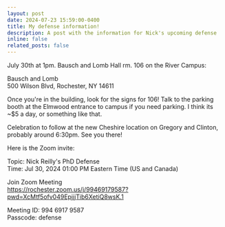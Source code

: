 ```yaml
---
layout: post
date: 2024-07-23 15:59:00-0400
title: My defense information!
description: A post with the information for Nick's upcoming defense
inline: false
related_posts: false
---
```


July 30th at 1pm.  Bausch and Lomb Hall rm. 106 on the River Campus: <br/>

Bausch and Lomb <br/>
500 Wilson Blvd, Rochester, NY 14611 <br/>

Once you're in the building, look for the signs for 106!  Talk to the parking booth at the Elmwood entrance to campus if you need parking. I think its ~$5 a day, or something like that.  <br/>

Celebration to follow at the new Cheshire location on Gregory and Clinton, probably around 6:30pm.  See you there! <br/>

Here is the Zoom invite:<br/>


Topic: Nick Reilly's PhD Defense <br/>
Time: Jul 30, 2024 01:00 PM Eastern Time (US and Canada)<br/>

Join Zoom Meeting<br/>
https://rochester.zoom.us/j/99469179587?pwd=XcMtf5ofv049EpjjjTib6XetiQ8wsK.1 <br/>

Meeting ID: 994 6917 9587 <br/>
Passcode: defense<br/>

